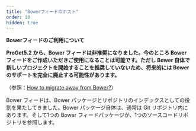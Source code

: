 ```yaml
---
title: "Bowerフィードのホスト"
order: 10
hidden: true
---
```


**Bowerフィードのご利用について**

**ProGet5.2 から、Bower フィードは非推奨になりました。今のところ Bower フィードをご作成いただきご使用になることは可能です。ただし Bower 自体で新しいプロジェクトを開始することを推奨していないため、将来的には Bower のサポートを完全に廃止する可能性があります。**

（参照：[How to migrate away from Bower?](https://bower.io/blog/2017/how-to-migrate-away-from-bower/)）

Bower フィードは、Bower パッケージとリポジトリのインデックスとしての役割を果たしてきました。Bower パッケージ自体は、通常は Git リポジトリ内にあります。そして1つの Bower フィードパッケージが、1つのソースコードリポジトリを参照します。